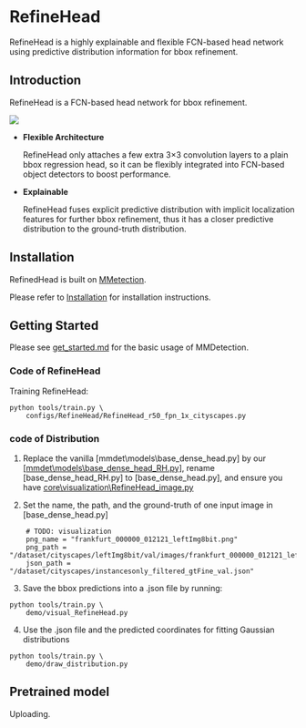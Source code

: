 # RefineHead
RefineHead is a highly explainable and flexible FCN-based head network using predictive distribution information for bbox refinement.


## Introduction

RefineHead is a FCN-based head network for bbox refinement.

<img src="configs\RefineHead\RefineHead_structure">

- **Flexible Architecture**

    RefineHead only attaches a few extra 3×3 convolution layers to a plain bbox regression head, 
so it can be flexibly integrated into FCN-based object detectors to boost performance.


- **Explainable**

    RefineHead fuses explicit predictive distribution with implicit localization features for further
bbox refinement, thus it has a closer predictive distribution to the ground-truth distribution.


## Installation

RefinedHead is built on [MMetection](https://github.com/open-mmlab/mmdetection).

Please refer to [Installation](docs/en/get_started.md/#Installation) for installation instructions.

## Getting Started

Please see [get_started.md](docs/en/get_started.md) for the basic usage of MMDetection.



### Code of RefineHead

Training RefineHead:

```shell
python tools/train.py \
    configs/RefineHead/RefineHead_r50_fpn_1x_cityscapes.py 
```

### code of Distribution

1. Replace the vanilla [mmdet\models\base_dense_head.py] by our 
[[mmdet\models\base_dense_head_RH.py]](mmdet\models\base_dense_head_RH.py),
rename [base_dense_head_RH.py] to [base_dense_head.py],
and ensure you have [core\visualization\RefineHead_image.py](core\visualization\RefineHead_image.py)


2. Set the name, the path, and the ground-truth of one input image in [base_dense_head.py]
```shell
    # TODO: visualization
    png_name = "frankfurt_000000_012121_leftImg8bit.png"
    png_path = "/dataset/cityscapes/leftImg8bit/val/images/frankfurt_000000_012121_leftImg8bit.png"
    json_path = "/dataset/cityscapes/instancesonly_filtered_gtFine_val.json"
```

3. Save the bbox predictions into a .json file by running:
```shell
python tools/train.py \
    demo/visual_RefineHead.py 
```

4. Use the .json file and the predicted coordinates for fitting Gaussian distributions

```shell
python tools/train.py \
    demo/draw_distribution.py 
```

## Pretrained model

Uploading.
